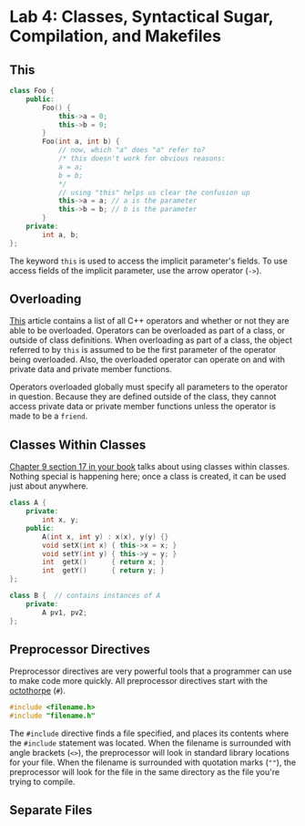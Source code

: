 Lab 4: Classes, Syntactical Sugar, Compilation, and Makefiles
================

This
----

```c++
class Foo {
    public:
        Foo() {
            this->a = 0;
            this->b = 0;
        }
        Foo(int a, int b) {
            // now, which "a" does "a" refer to?
            /* this doesn't work for obvious reasons:
            a = a;
            b = b;
            */
            // using "this" helps us clear the confusion up
            this->a = a; // a is the parameter
            this->b = b; // b is the parameter
        }
    private:
        int a, b;
};
```

The keyword ``this`` is used to access the implicit parameter's fields.
To use access fields of the implicit parameter, use the arrow operator (``->``).

Overloading
---------

<a href="https://en.wikipedia.org/wiki/Operators_in_C_and_C%2B%2B" target="_blank">This</a> article contains a list of all C++ operators and whether or not they are able to be overloaded.
Operators can be overloaded as part of a class, or outside of class definitions.
When overloading as part of a class, the object referred to by ``this`` is assumed to be the first parameter of the operator being overloaded.
Also, the overloaded operator can operate on and with private data and private member functions.

Operators overloaded globally must specify all parameters to the operator in question.
Because they are defined outside of the class, they cannot access private data or private member functions unless the operator is made to be a ``friend``.


Classes Within Classes
----------------------
<a href="https://zybooks.zyante.com/#/zybook/UCRCS12Winter2016/chapter/9/section/17" target="_blank">Chapter 9 section 17 in your book</a> talks about using classes within classes.
Nothing special is happening here;
once a class is created, it can be used just about anywhere.

```c++
class A {
    private:
        int x, y;
    public:
        A(int x, int y) : x(x), y(y) {}
        void setX(int x) { this->x = x; }
        void setY(int y) { this->y = y; }
        int  getX()      { return x; }
        int  getY()      { return y; }
};

class B {  // contains instances of A
    private:
        A pv1, pv2;
};
```

Preprocessor Directives
-----------
Preprocessor directives are very powerful tools that a programmer can use to make code more quickly.
All preprocessor directives start with the <a href="http://www.merriam-webster.com/dictionary/octothorpe" target="_blank">octothorpe</a> (``#``).

```c++
#include <filename.h>
#include "filename.h"
```
The ``#include`` directive finds a file specified, and places its contents where the ``#include`` statement was located.
When the filename is surrounded with angle brackets (``<>``), the preprocessor will look in standard library locations for your file.
When the filename is surrounded with quotation marks (``""``), the preprocessor will look for the file in the same directory as the file you're trying to compile.


Separate Files
--------------





